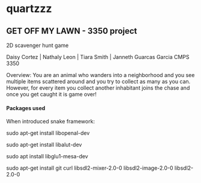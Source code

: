 # quartzzz

## GET OFF MY LAWN - 3350 project
2D scavenger hunt game

Daisy Cortez | Nathaly Leon | Tiara Smith | Janneth Guarcas Garcia
CMPS 3350

Overview: You are an animal who wanders into a neighborhood and you
see multiple items scattered around and you try to collect as many as you
can. However, for every item you collect another inhabitant joins the chase
and once you get caught it is game over!

#### Packages used

When introduced snake framework:

sudo apt-get install libopenal-dev

sudo apt-get install libalut-dev

sudo apt install libglu1-mesa-dev

sudo apt-get install git curl libsdl2-mixer-2.0-0 libsdl2-image-2.0-0 libsdl2-2.0-0

